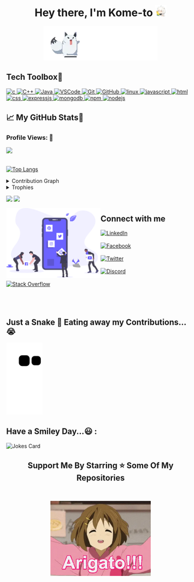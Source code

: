 

<h1 align="center">Hey there, I'm Kome-to <img src="Images/Layer 0.png" width="30px"></h1>

<p align="center"><img src="Images/fubuzilax.webp" frameBorder="0" class="giphy-embed" allowFullScreen></img></p>

## **Tech Toolbox🧰**<br>

<p align='center'>


<p align="left">
<a href="https://www.cprogramming.com/" target="_blank"> <img src="https://img.shields.io/badge/C-A8B9CC?style=for-the-badge&logo=c&logoColor=white" alt="c"/> </a>
<a href="https://isocpp.org/std/the-standard" target="_blank"> <img src="https://img.shields.io/badge/C%2B%2B-00599C?style=for-the-badge&logo=c%2B%2B&logoColor=white" alt="C++"/> </a>
<a href="https://www.java.com" target="_blank"> <img src="https://img.shields.io/badge/Java-ED8B00?style=for-the-badge&logo=java&logoColor=white" alt="Java"/> </a>
<a href="https://code.visualstudio.com/" target="_blank"> <img src="https://img.shields.io/badge/VSCODE-007ACC?style=for-the-badge&logo=Visual%20Studio%20Code&logoColor=white" alt="VSCode"/> </a>  
<a href="https://git-scm.com/" target="_blank"> <img src="https://img.shields.io/badge/GIT-E44C30?style=for-the-badge&logo=git&logoColor=white" alt="Git"/> </a>
<a href="https://github.com/" target="_blank"> <img src="https://img.shields.io/badge/GitHub-100000?style=for-the-badge&logo=github&logoColor=white" alt="GitHub"/>
<a href="https://www.linux.org/" target="_blank"> <img src="https://img.shields.io/badge/Linux-E95420?style=for-the-badge&logo=linux&logoColor=white" alt="linux"/> </a>
 <a href="https://www.javascript.com/" target="_blank"> <img src="https://img.shields.io/badge/Javascript-F7DF1E?style=for-the-badge&logo=javascript&logoColor=white" alt="javascript"/> </a>
  <a href="#" target="_blank"> <img src="https://img.shields.io/badge/HTML-E34F26?style=for-the-badge&logo=html5&logoColor=white" alt="html"/> </a>
  <a href="#" target="_blank"> <img src="https://img.shields.io/badge/CSS-1572B6?style=for-the-badge&logo=css3&logoColor=white" alt="css"/> </a>
  <a href="#" target="_blank"> <img src="https://img.shields.io/badge/ExpressJS-FF4747?style=for-the-badge&logo=express&logoColor=white" alt="expressjs"/> </a>
 <a href="#" target="_blank"> <img src="https://img.shields.io/badge/MongoDB-47A248?style=for-the-badge&logo=mongodb&logoColor=white" alt="mongodb"/> </a>
 <a href="#" target="_blank"> <img src="https://img.shields.io/badge/NPM-CB3837?style=for-the-badge&logo=npm&logoColor=white" alt="npm"/> </a>
 <a href="#" target="_blank"> <img src="https://img.shields.io/badge/NodeJS-339933?style=for-the-badge&logo=node.js&logoColor=white" alt="nodejs"/> </a>
 
## &#x1f4c8; My GitHub Stats🎯
 
<h3 align="left">Profile Views: 🧐</h3>
  
<a href="https://visitcount.itsvg.in">
  <img src="https://visitcount.itsvg.in/api?id=Kome-to&label=Profile%20Views&icon=6&pretty=true" />
</a>
<br><br>

[![Top Langs](https://github-readme-stats.vercel.app/api/top-langs/?username=Kome-to&theme=chartreuse-dark)](https://github.com/anuraghazra/github-readme-stats)
  
<details><summary>Contribution Graph</summary>
<p align="left">
<img width="90%" src="https://activity-graph.herokuapp.com/graph?username=Kome-to&theme=chartreuse-dark&no-frame=true" /></p>
</details>
<details><summary>Trophies</summary>
<p align="left">
<img width=900 src="https://github-profile-trophy.vercel.app/?username=Kome-to&column=7&theme=gruvbox&no-frame=true"/>
</details>
  

<p align="left">
  <img width="48%" src="https://github-readme-stats.vercel.app/api?username=Kome-to&show_icons=true&theme=chartreuse-dark&count_private=true&include_all_commits=true" /> 
  <img width="48%" src="https://github-readme-streak-stats.herokuapp.com/?user=Kome-to&theme=chartreuse-dark" />
</p>  
  

<img src ="Images/social_dashboard.svg" align = "left" width = 50%>
<div>
<h2  > Connect with me</h2>
  
[<img align="top" alt="LinkedIn" src="https://img.shields.io/badge/LinkedIn-0077B5?style=for-the-badge&logo=linkedin&logoColor=white" />](https://www.linkedin.com/in/duc-anh-chu-914241230/)
<br><br>
[<img align="top" alt="Facebook" src="https://img.shields.io/badge/Facebook-1877F2?style=for-the-badge&logo=facebook&logoColor=white" />](https://www.facebook.com/chii.chuchu/)
<br><br>
[<img align="top" alt="Twitter" src="https://img.shields.io/badge/Twitter-1DA1F2?style=for-the-badge&logo=twitter&logoColor=white" />](https://twitter.com/YuukiChu2306)
<br><br>
[<img align="top" alt="Discord" src="https://img.shields.io/badge/Discord-5865F2?style=for-the-badge&logo=discord&logoColor=white" />](https://discordapp.com/users/597325140807909376)
<br><br>
 [<img align="top" alt="Stack Overflow" src="https://img.shields.io/badge/Stack%20Overflow-F58025?style=for-the-badge&logo=stackoverflow&logoColor=white" />](https://stackoverflow.com/users/17279414/rinnn)
<br><br>
<br><br>
 
  
## Just a Snake 🐍 Eating away my Contributions...😭
![snake gif](https://raw.githubusercontent.com/Kome-to/Kome-to/output/github-contribution-grid-snake.svg)

## Have a Smiley Day...😃 :<br>
![Jokes Card](https://readme-jokes.vercel.app/api)
  
<h2 align='center'>Support Me By Starring ⭐ Some Of My Repositories</h2>
<br>
<p align='center'>
<img src="Images/yuii.webp"  height="200" frameBorder="0" class="giphy-embed" allowFullScreen></img></p>
<br>




